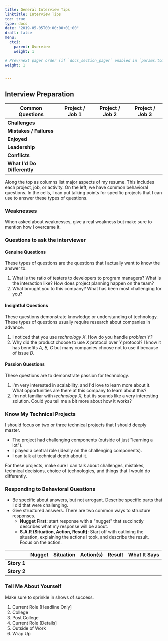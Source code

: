 ```yaml
---
title: General Interview Tips
linktitle: Interview Tips
toc: true
type: docs
date: "2019-05-05T00:00:00+01:00"
draft: false
menu:
  ctci:
    parent: Overview
    weight: 1

# Prev/next pager order (if `docs_section_pager` enabled in `params.toml`)
weight: 1


---
```


## Interview Preparation

| Common Questions            | Project / Job 1 | Project / Job 2 | Project / Job 3 |
| --------------------------- | --------------- | --------------- | --------------- |
| **Challenges**              |                 |                 |                 |
| **Mistakes / Failures**     |                 |                 |                 |
| **Enjoyed**                 |                 |                 |                 |
| **Leadership**              |                 |                 |                 |
| **Conflicts**               |                 |                 |                 |
| **What I'd Do Differently** |                 |                 |                 |

Along the top as columns list major aspects of my resume. This includes each project, job, or activity. On the left, we have common behavioral questions. In the cells, I can put talking points for specific projects that I can use to answer these types of questions.

### Weaknesses

When asked about weaknesses, give a real weakness but make sure to mention how I overcame it.

### Questions to ask the interviewer

#### Genuine Questions

These types of questions are the questions that I actually want to know the answer to.

1. What is the ratio of testers to developers to program managers? What is the interaction like? How does project planning happen on the team?
2. What brought you to this company? What has been most challenging for you?

#### Insightful Questions

These questions demonstrate knowledge or understanding of technology. These types of questions usually require research about companies in advance.

1. I noticed that you use *technology X*. How do you handle *problem Y?*
2. Why did the product choose to use *X* protocol over *Y* protocol? I know it has benefits *A, B, C* but many companies choose not to use it because of issue *D.*

#### Passion Questions

These questions are to demonstrate passion for technology.

1. I'm very interested in scalability, and I'd love to learn more about it. What opportunities are there at this company to learn about this?
2. I'm not familiar with *technology X,* but its sounds like a very interesting solution. Could you tell me a bit more about how it works?

### Know My Technical Projects

I should focus on two or three technical projects that I should deeply master.

- The project had challenging components (outside of just "learning a lot").
- I played a central role (ideally on the challenging components).
- I can talk at technical depth about it.

For these projects, make sure I can talk about challenges, mistakes, technical decisions, choice of technologies, and things that I would do differently.

### Responding to Behavioral Questions

- Be specific about answers, but not arrogant. Describe specific parts that I did that were challenging.
- Give structured answers. There are two common ways to structure responses.
  - **Nugget First:** start response with a "nugget" that succinctly describes what my response will be about.
  - **S.A.R (Situation, Action, Result):** Start off with outlining the situation, explaining the actions I took, and describe the result. Focus on the action.

|             | Nugget | Situation | Action(s) | Result | What It Says |
| ----------- | ------ | --------- | --------- | ------ | ------------ |
| **Story 1** |        |           |           |        |              |
| **Story 2** |        |           |           |        |              |

### Tell Me About Yourself

Make sure to sprinkle in shows of success.

1. Current Role [Headline Only]
2. College
3. Post College
4. Current Role [Details]
5. Outside of Work
6. Wrap Up

